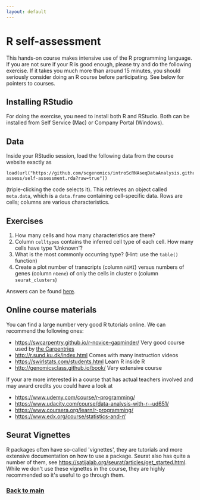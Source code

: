 ```yaml
---
layout: default
---
```

# R self-assessment

This hands-on course makes intensive use of the R programming
language. If you are not sure if your R is good enough, please try and
do the following exercise. If it takes you much more than around 15
minutes, you should seriously consider doing an R course before
participating. See below for pointers to courses.

## Installing RStudio

For doing the exercise, you need to install both R and RStudio. Both can
be installed from Self Service (Mac) or Company Portal (Windows).

## Data

Inside your RStudio session, load the following data from the course
website exactly as

```
load(url("https://github.com/scgenomics/introScRNAseqDataAnalysis.github.io/blob/main/docs/self-assess/self-assessment.rda?raw=true"))
```
(triple-clicking the code selects it).  This retrieves an
object called `meta.data`, which is a `data.frame` containing
cell-specific data. Rows are cells; columns are various characteristics.

## Exercises
 
 1. How many cells and how many characteristics are there?
 1. Column `celltypes` contains the inferred cell type of each cell. How many cells have type 'Unknown'?
 1. What is the most commonly occurring type? (Hint: use the `table()` function)
 1. Create a plot number of transcripts (column `nUMI`) versus numbers of genes (column `nGene`) of only the cells in cluster `0` (column `seurat_clusters`)
 
Answers can be found [here](answers.md).

## Online course materials

You can find a large number very good R tutorials online. We can
recommend the following ones:

- <https://swcarpentry.github.io/r-novice-gapminder/> Very good course used by [the Carpentries](https://carpentries.org/)
- <http://r.sund.ku.dk/index.html>  Comes with many instruction videos
- <https://swirlstats.com/students.html> Learn R inside R
- <http://genomicsclass.github.io/book/> Very extensive course

If your are more interested in a course that has actual teachers
involved and may award credits you could have a look at

- <https://www.udemy.com/course/r-programming/>
- <https://www.udacity.com/course/data-analysis-with-r--ud651/>
- <https://www.coursera.org/learn/r-programming/>
- <https://www.edx.org/course/statistics-and-r/>

## Seurat Vignettes

R packages often have so-called 'vignettes', they are tutorials and more
extensive documentation on how to use a package. Seurat also has quite a
number of them, see <https://satijalab.org/seurat/articles/get_started.html>.
While we don't use these vignettes in the course, they are highly
recommended so it's useful to go through them.

### [Back to main](../course.md)
